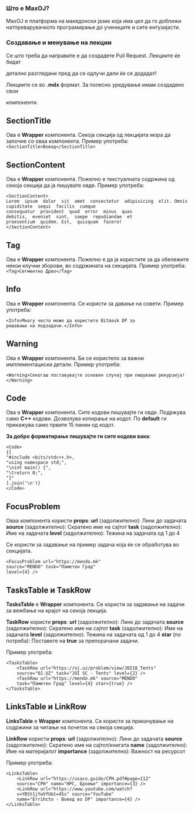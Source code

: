 
### Што е MaxOJ?

  

MaxOJ е платформа на македонски јазик која има цел да го доближи натпреварувачкото програмирање до учениците и сите ентузијасти.

  
  

### Создавање и менување на лекции

  

Се што треба да направите е да создадете Pull Request. Лекциите ќе бидат

детално разгледани пред да се одлучи дали ќе се додадат!

  

Лекциите се во **.mdx** формат. За полесно уредување имам создадено свои

компоненти.

 ## SectionTitle
Ова е **Wrapper** компонента.
Секоја секција од лекцијата мора да започне со оваа компонента.
Пример употреба: `<SectionTitle>Вовед</SectionTitle>`

## SectionContent
Ова е **Wrapper** компонента.
Пожелно е текстуалната содржина од секоја секција да ја пишувате овде.
Пример употреба: 
```
<SectionContent>
Lorem  ipsum  dolor  sit  amet  consectetur  adipisicing  elit. Omnis cupiditate  sequi  facilis  cumque  
consequatur  provident  quod  error  minus  quas  
debitis,  eveniet  sint,  saepe  repudiandae  et  
praesentium  quidem. Est,  quisquam  facere!
</SectionContent>
```
## Tag
Ова е **Wrapper** компонента.
Пожелно е да ја користите за да обележите некои клучни зборови, во содржината на секцијата.
Пример употреба: `<Tag>Сегментно Дрво</Tag>`

## Info
Ова е **Wrapper** компонента.
Се користи за давање на совети.
Пример употреба: 
```tsx
<Info>Многу често може да користите Bitmask DP за 
решавање на подзадачи.</Info>
```
## Warning
Ова е **Wrapper** компонента.
Би се користело за важни имплементациски детали.
Пример употреба:
```tsx
<Warning>Секогаш поставувајте основен случај при пишување рекурзија!</Warning>
```
## Code
Ова е **Wrapper** компонента.
Сите кодови пишувајте ги овде. 
Подржува само **C++** кодови.
Дозволува копирање на кодот.
По **default** ги прикажува само првите 15 линии од кодот.

**За добро форматирање пишувајте ги сите кодови вака:**
```tsx
<Code>
{[
"#include <bits/stdc++.h>,
"using namespace std;",
"\nint main() {",
"\treturn 0;",
"}"
].join('\n')}
</Code>
```

## FocusProblem
Оваа компонента користи **props**:
**url** (задолжително): Линк до задачата
**source** (задолжително): Скратено име на сајтот
**task** (задолжително): Име на задачата
**level** (задолжително): Тежина на задачата од 1 до 4

Се користи за задавање на пример задача која ќе се обработува во секцијата.

```tsx
<FocusProblem url="https://mendo.mk"
source="MENDO" task="Паметен Град"
level={4} />
```
## TasksTable и TaskRow
**TasksTable** е **Wrapper** компонента.
Се користи за задавање на задачи за вежбање на крајот на секоја лекција.

**TaskRow** користи **props**:
**url** (задолжително): Линк до задачата
**source** (задолжително): Скратено име на сајтот
**task** (задолжително): Име на задачата
**level** (задолжително): Тежина на задачата од 1 до 4
**star** (по потреба): Поставете на **true** за препорачани задачи.

Пример употреба:
```tsx
<TasksTable>
	<TaskRow url="https://oj.uz/problem/view/JOI18_Tents"
	source="OJ.UZ" task="JOI SC - Tents" level={2} />
	<TaskRow url="https://mendo.mk" source="MENDO" 
	task="Паметен Град" level={4} star={true} />
</TasksTable>
```
## LinksTable и LinkRow
**LinksTable** е **Wrapper** компонента.
Се користи за прикачување на содржини за читање на почеток на секоја секција.

**LinkRow** користи **props**:
**url** (задолжително): Линк до задачата
**source** (задолжително): Скратено име на сајтот/книгата
**name** (задолжително): Име на материјалот
**importance** (задолжително): Важност на ресурсот

Пример употреба:
```tsx
<LinksTable>
	<LinkRow url="https://usaco.guide/CPH.pdf#page=112"
	source="CPH" name="НРС, Броење" importance={3} />
	<LinkRow url="https://www.youtube.com/watch?
	v=YBSt1jYwVfU&t=45s" source="YouTube"
	name="Errihcto - Вовед во DP" importance={4} />
</LinksTable>
```
